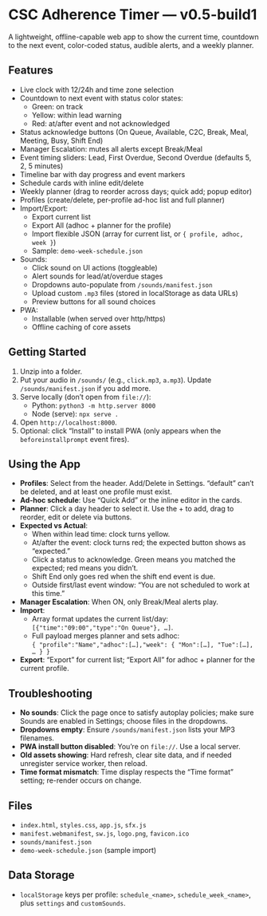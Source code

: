 <!-- PROJECT: CSC Adherence Timer — build1 baseline | v0.5-build1 | 2025-09-09 14:43:17 -->
# CSC Adherence Timer — v0.5-build1

A lightweight, offline-capable web app to show the current time, countdown to the next event, color-coded status, audible alerts, and a weekly planner.

## Features
- Live clock with 12/24h and time zone selection
- Countdown to next event with status color states:
  - Green: on track
  - Yellow: within lead warning
  - Red: at/after event and not acknowledged
- Status acknowledge buttons (On Queue, Available, C2C, Break, Meal, Meeting, Busy, Shift End)
- Manager Escalation: mutes all alerts except Break/Meal
- Event timing sliders: Lead, First Overdue, Second Overdue (defaults 5, 2, 5 minutes)
- Timeline bar with day progress and event markers
- Schedule cards with inline edit/delete
- Weekly planner (drag to reorder across days; quick add; popup editor)
- Profiles (create/delete, per-profile ad-hoc list and full planner)
- Import/Export:
  - Export current list
  - Export All (adhoc + planner for the profile)
  - Import flexible JSON (array for current list, or `{ profile, adhoc, week }`)
  - Sample: `demo-week-schedule.json`
- Sounds:
  - Click sound on UI actions (toggleable)
  - Alert sounds for lead/at/overdue stages
  - Dropdowns auto-populate from `/sounds/manifest.json`
  - Upload custom `.mp3` files (stored in localStorage as data URLs)
  - Preview buttons for all sound choices
- PWA:
  - Installable (when served over http/https)
  - Offline caching of core assets

## Getting Started
1. Unzip into a folder.
2. Put your audio in `/sounds/` (e.g., `click.mp3`, `a.mp3`). Update `/sounds/manifest.json` if you add more.
3. Serve locally (don’t open from `file://`):
   - Python: `python3 -m http.server 8000`
   - Node (serve): `npx serve .`
4. Open `http://localhost:8000`.
5. Optional: click “Install” to install PWA (only appears when the `beforeinstallprompt` event fires).

## Using the App
- **Profiles**: Select from the header. Add/Delete in Settings. “default” can’t be deleted, and at least one profile must exist.
- **Ad-hoc schedule**: Use “Quick Add” or the inline editor in the cards.
- **Planner**: Click a day header to select it. Use the + to add, drag to reorder, edit or delete via buttons.
- **Expected vs Actual**:
  - When within lead time: clock turns yellow.
  - At/after the event: clock turns red; the expected button shows as “expected.”
  - Click a status to acknowledge. Green means you matched the expected; red means you didn’t.
  - Shift End only goes red when the shift end event is due.
  - Outside first/last event window: “You are not scheduled to work at this time.”
- **Manager Escalation**: When ON, only Break/Meal alerts play.
- **Import**:
  - Array format updates the current list/day: `[{"time":"09:00","type":"On Queue"}, …]`.
  - Full payload merges planner and sets adhoc:  
    `{ "profile":"Name","adhoc":[…],"week": { "Mon":[…], "Tue":[…], … } }`
- **Export**: “Export” for current list; “Export All” for adhoc + planner for the current profile.

## Troubleshooting
- **No sounds**: Click the page once to satisfy autoplay policies; make sure Sounds are enabled in Settings; choose files in the dropdowns.
- **Dropdowns empty**: Ensure `/sounds/manifest.json` lists your MP3 filenames.
- **PWA install button disabled**: You’re on `file://`. Use a local server.
- **Old assets showing**: Hard refresh, clear site data, and if needed unregister service worker, then reload.
- **Time format mismatch**: Time display respects the “Time format” setting; re-render occurs on change.

## Files
- `index.html`, `styles.css`, `app.js`, `sfx.js`
- `manifest.webmanifest`, `sw.js`, `logo.png`, `favicon.ico`
- `sounds/manifest.json`
- `demo-week-schedule.json` (sample import)

## Data Storage
- `localStorage` keys per profile: `schedule_<name>`, `schedule_week_<name>`, plus `settings` and `customSounds`.
